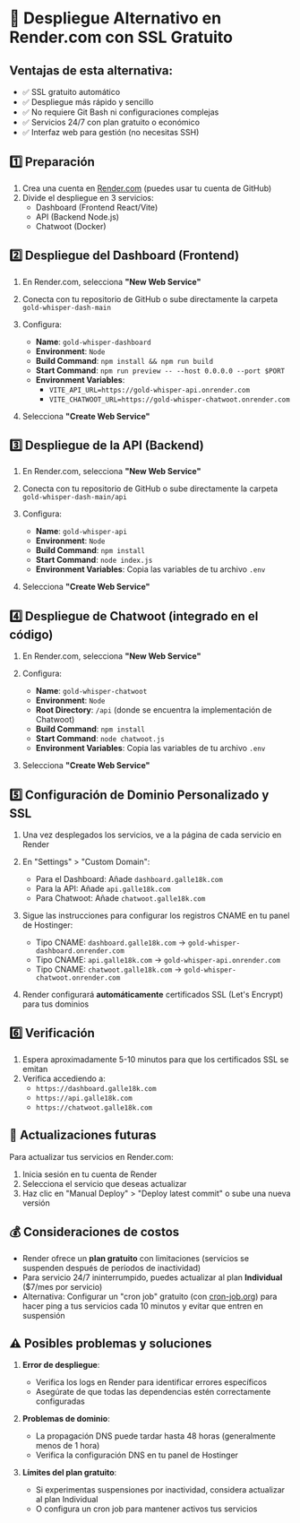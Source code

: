 # 🚀 Despliegue Alternativo en Render.com con SSL Gratuito

## Ventajas de esta alternativa:
- ✅ SSL gratuito automático
- ✅ Despliegue más rápido y sencillo
- ✅ No requiere Git Bash ni configuraciones complejas
- ✅ Servicios 24/7 con plan gratuito o económico
- ✅ Interfaz web para gestión (no necesitas SSH)

## 1️⃣ Preparación

1. Crea una cuenta en [Render.com](https://render.com/) (puedes usar tu cuenta de GitHub)
2. Divide el despliegue en 3 servicios:
   - Dashboard (Frontend React/Vite)
   - API (Backend Node.js)
   - Chatwoot (Docker)

## 2️⃣ Despliegue del Dashboard (Frontend)

1. En Render.com, selecciona **"New Web Service"**
2. Conecta con tu repositorio de GitHub o sube directamente la carpeta `gold-whisper-dash-main`
3. Configura:
   - **Name**: `gold-whisper-dashboard`
   - **Environment**: `Node`
   - **Build Command**: `npm install && npm run build`
   - **Start Command**: `npm run preview -- --host 0.0.0.0 --port $PORT`
   - **Environment Variables**: 
     - `VITE_API_URL=https://gold-whisper-api.onrender.com`
     - `VITE_CHATWOOT_URL=https://gold-whisper-chatwoot.onrender.com`

4. Selecciona **"Create Web Service"**

## 3️⃣ Despliegue de la API (Backend)

1. En Render.com, selecciona **"New Web Service"**
2. Conecta con tu repositorio de GitHub o sube directamente la carpeta `gold-whisper-dash-main/api`
3. Configura:
   - **Name**: `gold-whisper-api`
   - **Environment**: `Node`
   - **Build Command**: `npm install`
   - **Start Command**: `node index.js`
   - **Environment Variables**: Copia las variables de tu archivo `.env`

4. Selecciona **"Create Web Service"**

## 4️⃣ Despliegue de Chatwoot (integrado en el código)

1. En Render.com, selecciona **"New Web Service"**
2. Configura:
   - **Name**: `gold-whisper-chatwoot`
   - **Environment**: `Node`
   - **Root Directory**: `/api` (donde se encuentra la implementación de Chatwoot)
   - **Build Command**: `npm install`
   - **Start Command**: `node chatwoot.js`
   - **Environment Variables**: Copia las variables de tu archivo `.env`

3. Selecciona **"Create Web Service"**

## 5️⃣ Configuración de Dominio Personalizado y SSL

1. Una vez desplegados los servicios, ve a la página de cada servicio en Render
2. En "Settings" > "Custom Domain":
   - Para el Dashboard: Añade `dashboard.galle18k.com`
   - Para la API: Añade `api.galle18k.com`
   - Para Chatwoot: Añade `chatwoot.galle18k.com`

3. Sigue las instrucciones para configurar los registros CNAME en tu panel de Hostinger:
   - Tipo CNAME: `dashboard.galle18k.com` → `gold-whisper-dashboard.onrender.com`
   - Tipo CNAME: `api.galle18k.com` → `gold-whisper-api.onrender.com`
   - Tipo CNAME: `chatwoot.galle18k.com` → `gold-whisper-chatwoot.onrender.com`

4. Render configurará **automáticamente** certificados SSL (Let's Encrypt) para tus dominios

## 6️⃣ Verificación

1. Espera aproximadamente 5-10 minutos para que los certificados SSL se emitan
2. Verifica accediendo a:
   - `https://dashboard.galle18k.com`
   - `https://api.galle18k.com`
   - `https://chatwoot.galle18k.com`

## 🔄 Actualizaciones futuras

Para actualizar tus servicios en Render.com:
1. Inicia sesión en tu cuenta de Render
2. Selecciona el servicio que deseas actualizar
3. Haz clic en "Manual Deploy" > "Deploy latest commit" o sube una nueva versión

## 💰 Consideraciones de costos

- Render ofrece un **plan gratuito** con limitaciones (servicios se suspenden después de períodos de inactividad)
- Para servicio 24/7 ininterrumpido, puedes actualizar al plan **Individual** ($7/mes por servicio)
- Alternativa: Configurar un "cron job" gratuito (con [cron-job.org](https://cron-job.org)) para hacer ping a tus servicios cada 10 minutos y evitar que entren en suspensión

## ⚠️ Posibles problemas y soluciones

1. **Error de despliegue**:
   - Verifica los logs en Render para identificar errores específicos
   - Asegúrate de que todas las dependencias estén correctamente configuradas

2. **Problemas de dominio**:
   - La propagación DNS puede tardar hasta 48 horas (generalmente menos de 1 hora)
   - Verifica la configuración DNS en tu panel de Hostinger

3. **Límites del plan gratuito**:
   - Si experimentas suspensiones por inactividad, considera actualizar al plan Individual
   - O configura un cron job para mantener activos tus servicios
